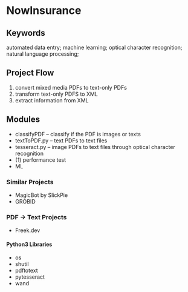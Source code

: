 # NowInsurance

## Keywords
automated data entry; machine learning; optical character recognition; natural language processing;

## Project Flow
1. convert mixed media PDFs to text-only PDFs
2. transform text-only PDFS to XML
3. extract information from XML

## Modules
- classifyPDF – classify if the PDF is images or texts
- textToPDF.py – text PDFs to text files
- tesseract.py – image PDFs to text files through optical character recognition
- (1) performance test
- ML

### Similar Projects
- MagicBot by SlickPie
- GROBID

### PDF -> Text Projects
- Freek.dev

#### Python3 Libraries
- os
- shutil
- pdftotext
- pytesseract
- wand
